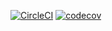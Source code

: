 [![CircleCI](https://img.shields.io/circleci/build/github/dzaman/erector)](https://circleci.com/gh/dzaman/erector) [![codecov](https://img.shields.io/codecov/c/github/dzaman/erector)](https://codecov.io/gh/dzaman/erector)

